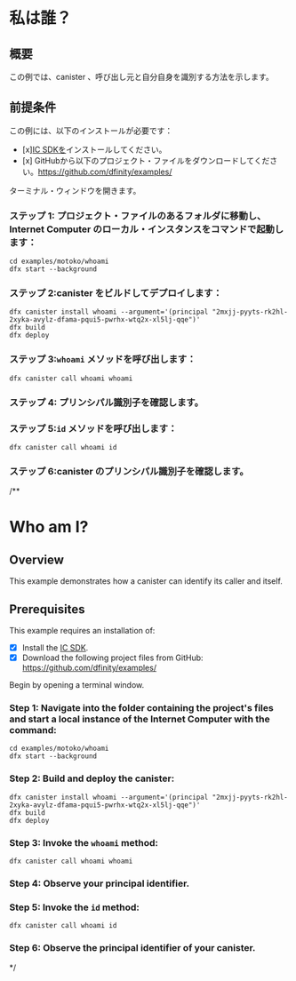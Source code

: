 # 私は誰？

## 概要

この例では、canister 、呼び出し元と自分自身を識別する方法を示します。

## 前提条件

この例には、以下のインストールが必要です：

- \[x\][IC SDKを](https://internetcomputer.org/docs/current/developer-docs/setup/install/index.mdx)インストールしてください。
- \[x\] GitHubから以下のプロジェクト・ファイルをダウンロードしてください。https://github.com/dfinity/examples/

ターミナル・ウィンドウを開きます。

### ステップ 1: プロジェクト・ファイルのあるフォルダに移動し、Internet Computer のローカル・インスタンスをコマンドで起動します：

    cd examples/motoko/whoami
    dfx start --background

### ステップ 2:canister をビルドしてデプロイします：

    dfx canister install whoami --argument='(principal "2mxjj-pyyts-rk2hl-2xyka-avylz-dfama-pqui5-pwrhx-wtq2x-xl5lj-qqe")'
    dfx build
    dfx deploy

### ステップ 3:`whoami` メソッドを呼び出します：

    dfx canister call whoami whoami

### ステップ 4: プリンシパル識別子を確認します。

### ステップ 5:`id` メソッドを呼び出します：

    dfx canister call whoami id

### ステップ 6:canister のプリンシパル識別子を確認します。

/**
# Who am I?

## Overview

This example demonstrates how a canister can identify its caller and itself.

## Prerequisites

This example requires an installation of:

- [x] Install the [IC SDK](https://internetcomputer.org/docs/current/developer-docs/setup/install/index.mdx).
- [x] Download the following project files from GitHub: https://github.com/dfinity/examples/

Begin by opening a terminal window.

### Step 1: Navigate into the folder containing the project's files and start a local instance of the Internet Computer with the command:

```
cd examples/motoko/whoami
dfx start --background
```

### Step 2: Build and deploy the canister:

```
dfx canister install whoami --argument='(principal "2mxjj-pyyts-rk2hl-2xyka-avylz-dfama-pqui5-pwrhx-wtq2x-xl5lj-qqe")'
dfx build
dfx deploy
```

### Step 3: Invoke the `whoami` method:

```
dfx canister call whoami whoami
```

### Step 4: Observe your principal identifier.

### Step 5: Invoke the `id` method:

```
dfx canister call whoami id
```

### Step 6: Observe the principal identifier of your canister.


*/